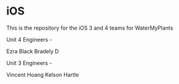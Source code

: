 # iOS
This is the repository for the iOS 3 and 4 teams for WaterMyPlants

Unit 4 Engineers - 

Ezra Black
Bradely D

Unit 3 Engineers -

Vincent Hoang
Kelson Hartle
